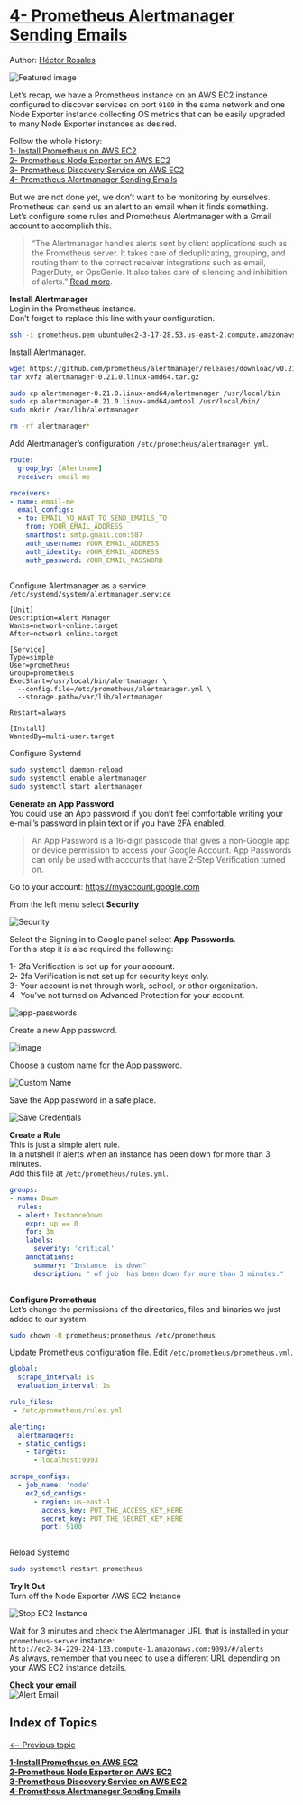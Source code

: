 

# [4- Prometheus Alertmanager Sending Emails](./prometheus-on-aws-ec2-part4.md)  
Author: [Héctor Rosales](https://codewizardly.com/authors/hector/)  

![Featured image](https://user-images.githubusercontent.com/100445644/168940308-ad1a2f69-4e76-4b99-bea7-a49c95f93740.png)

Let’s recap, we have a Prometheus instance on an AWS EC2 instance configured to discover services on port `9100` in the same network and one Node Exporter instance collecting OS metrics that can be easily upgraded to many Node Exporter instances as desired.

Follow the whole history:   
[1- Install Prometheus on AWS EC2](./prometheus-on-aws-ec2-part1.md)  
[2- Prometheus Node Exporter on AWS EC2](./prometheus-on-aws-ec2-part2.md)  
[3- Prometheus Discovery Service on AWS EC2](./prometheus-on-aws-ec2-part3.md)  
[4- Prometheus Alertmanager Sending Emails](./prometheus-on-aws-ec2-part4.md)  

But we are not done yet, we don’t want to be monitoring by ourselves.   
Prometheus can send us an alert to an email when it finds something.   
Let’s configure some rules and Prometheus Alertmanager with a Gmail account to accomplish this.

 >“The Alertmanager handles alerts sent by client applications such as the Prometheus server. It takes care of deduplicating, grouping, and routing them to the correct receiver integrations such as email, PagerDuty, or OpsGenie. It also takes care of silencing and inhibition of alerts.” [Read more](https://github.com/prometheus/alertmanager).

**Install Alertmanager**   
Login in the Prometheus instance.  
Don’t forget to replace this line with your configuration.

```bash
ssh -i prometheus.pem ubuntu@ec2-3-17-28.53.us-east-2.compute.amazonaws.com
```

Install Alertmanager.  

```bash
wget https://github.com/prometheus/alertmanager/releases/download/v0.21.0/alertmanager-0.21.0.linux-amd64.tar.gz
tar xvfz alertmanager-0.21.0.linux-amd64.tar.gz

sudo cp alertmanager-0.21.0.linux-amd64/alertmanager /usr/local/bin
sudo cp alertmanager-0.21.0.linux-amd64/amtool /usr/local/bin/
sudo mkdir /var/lib/alertmanager

rm -rf alertmanager*

```
Add Alertmanager’s configuration `/etc/prometheus/alertmanager.yml`.

```yml
route:
  group_by: [Alertname]
  receiver: email-me

receivers:
- name: email-me
  email_configs:
  - to: EMAIL_YO_WANT_TO_SEND_EMAILS_TO
    from: YOUR_EMAIL_ADDRESS
    smarthost: smtp.gmail.com:587
    auth_username: YOUR_EMAIL_ADDRESS
    auth_identity: YOUR_EMAIL_ADDRESS
    auth_password: YOUR_EMAIL_PASSWORD
    
```

Configure Alertmanager as a service. `/etc/systemd/system/alertmanager.service`

```service
[Unit]
Description=Alert Manager
Wants=network-online.target
After=network-online.target

[Service]
Type=simple
User=prometheus
Group=prometheus
ExecStart=/usr/local/bin/alertmanager \
  --config.file=/etc/prometheus/alertmanager.yml \
  --storage.path=/var/lib/alertmanager

Restart=always

[Install]
WantedBy=multi-user.target

```  

Configure Systemd   
```bash
sudo systemctl daemon-reload
sudo systemctl enable alertmanager
sudo systemctl start alertmanager
```

**Generate an App Password**   
You could use an App password if you don’t feel comfortable writing your e-mail’s password in plain text or if you have 2FA enabled.

 >An App Password is a 16-digit passcode that gives a non-Google app or device permission to access your Google Account. App Passwords can only be used with accounts that have 2-Step Verification turned on.

Go to your account: https://myaccount.google.com

From the left menu select **Security**

![Security](https://user-images.githubusercontent.com/100445644/168941111-296d6fbf-f136-49e4-bfbc-045b00effb55.png)  

Select the Signing in to Google panel select **App Passwords**.  
For this step it is also required the following:

1- 2fa Verification is set up for your account.  
2- 2fa Verification is not set up for security keys only.  
3- Your account is not through work, school, or other organization.  
4- You’ve not turned on Advanced Protection for your account.   

![app-passwords](https://user-images.githubusercontent.com/100445644/168941615-3871898f-32b4-421f-8775-e879ef47d229.png)

Create a new App password.  

![image](https://user-images.githubusercontent.com/100445644/168941392-ca408371-8b3d-42fc-b0a5-8ccd37ac9399.png)


Choose a custom name for the App password.  

![Custom Name](https://user-images.githubusercontent.com/100445644/168943094-c05213ea-9609-422d-84ad-edae93d6459a.png)

Save the App password in a safe place.    
  
![Save Credentials](https://user-images.githubusercontent.com/100445644/168941856-e16e0dfe-562a-4473-997e-58a89ee6b032.png)

**Create a Rule**  
This is just a simple alert rule.   
In a nutshell it alerts when an instance has been down for more than 3 minutes.   
Add this file at `/etc/prometheus/rules.yml`.

```yml
groups:
- name: Down
  rules:
  - alert: InstanceDown
    expr: up == 0
    for: 3m
    labels:
      severity: 'critical'
    annotations:
      summary: "Instance  is down"
      description: " of job  has been down for more than 3 minutes."
      
```

**Configure Prometheus**  
Let’s change the permissions of the directories, files and binaries we just added to our system.

```bash
sudo chown -R prometheus:prometheus /etc/prometheus
```

Update Prometheus configuration file. Edit `/etc/prometheus/prometheus.yml`.

```yml
global:
  scrape_interval: 1s
  evaluation_interval: 1s

rule_files:
 - /etc/prometheus/rules.yml

alerting:
  alertmanagers:
  - static_configs:
    - targets:
      - localhost:9093

scrape_configs:
  - job_name: 'node'
    ec2_sd_configs:
      - region: us-east-1
        access_key: PUT_THE_ACCESS_KEY_HERE
        secret_key: PUT_THE_SECRET_KEY_HERE
        port: 9100
        
```  

Reload Systemd

```bash
sudo systemctl restart prometheus
```

**Try It Out**  
Turn off the Node Exporter AWS EC2 Instance   

![Stop EC2 Instance](https://user-images.githubusercontent.com/100445644/168942411-c2d090a7-9564-40ac-8100-8f503c0fb16c.png)  

Wait for 3 minutes and check the Alertmanager URL that is installed in your `prometheus-server` instance:   
`http://ec2-34-229-224-133.compute-1.amazonaws.com:9093/#/alerts`   
As always, remember that you need to use a different URL depending on your AWS EC2 instance details.  


**Check your email**   
![Alert Email](https://user-images.githubusercontent.com/100445644/168942573-d649d5ca-a9e0-4990-be0f-75af89afe5c8.png)



## Index of Topics
[<-- Previous topic ](./prometheus-on-aws-ec2-part3.md)  

**[1-Install Prometheus on AWS EC2](./prometheus-on-aws-ec2-part1.md)**  
**[2-Prometheus Node Exporter on AWS EC2](./prometheus-on-aws-ec2-part2.md)**  
**[3-Prometheus Discovery Service on AWS EC2](./prometheus-on-aws-ec2-part3.md)**  
**[4-Prometheus Alertmanager Sending Emails](./prometheus-on-aws-ec2-part4.md)** 
